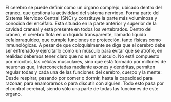 El cerebro se puede definir como un órgano complejo, ubicado dentro del cráneo, que gestiona la actividdad del sistema nervioso. Forma parte del Sistema Nervioso Central (SNC) y constituye la parte más voluminosa y conocida del encéfalo. Está situado en la parte anterior y superior de la cavidad craneal y está presente en todos los vertebrados. Dentro del cráneo, el cerebro flota en un líquido transparente, llamado líquido cefalorraquídeo, que cumple funciones de protección, tanto físicas como inmunológicas.
A pesar de que coloquialmente se diga que el cerebro debe ser entrenado y ejercitarlo como un músculo para evitar que se atrofie, en realidad debemos tener claro que no es un músculo. No está compuesto por miocitos, las células musculares, sino que está formado por millones de neuronas que, interconectadas mediante axones y dendritas, permiten regular todas y cada una de las funciones del cerebro, cuerpo y la mente: Desde respirar, pasando por comer o dormir, hasta la capacidad para razonar, para enamorarnos o para discutir con alguien. Todo esto pasa por el control cerebral, siendo sólo una parte de todas las funciones de este organo.